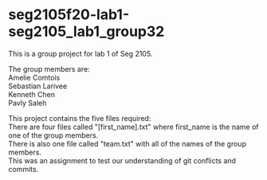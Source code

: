 # seg2105f20-lab1-seg2105_lab1_group32
This is a group project for lab 1 of Seg 2105. 

The group members are: <br />
Amelie Comtois <br />
Sebastian Larivee <br />
Kenneth Chen <br />
Pavly Saleh

This project contains the five files required: <br />
There are four files called "[first_name].txt" where first_name is the name of one of the group members. <br />
There is also one file called "team.txt" with all of the names of the group members. <br />
This was an assignment to test our understanding of git conflicts and commits.
